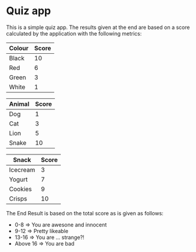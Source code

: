 # Quiz app

This is a simple quiz app. The results given at the end are based on a score calculated by the application with the following metrics:

| Colour | Score |             
|--------|-------|
| Black  | 10    |
| Red    | 6     |
| Green  | 3     |
| White  | 1     |

| Animal | Score |
|--------|-------|
| Dog    | 1     |
| Cat    | 3     |
| Lion   | 5     |
| Snake  | 10    |

| Snack    | Score |
|----------|-------|
| Icecream | 3     |
| Yogurt   | 7     |
| Cookies  | 9     |
| Crisps   | 10    |

The End Result is based on the total score as is given as follows:
- 0-8 => You are awesone and innocent
- 9-12 => Pretty likeable
- 13-16 => You are ... strange?!
- Above 16 => You are bad

